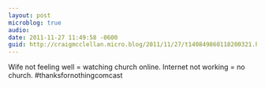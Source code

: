 ```yaml
---
layout: post
microblog: true
audio: 
date: 2011-11-27 11:49:58 -0600
guid: http://craigmcclellan.micro.blog/2011/11/27/t140849860118200321.html
---
```

Wife not feeling well = watching church online. Internet not working = no church. #thanksfornothingcomcast
